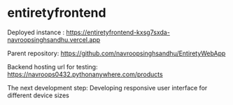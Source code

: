 # entiretyfrontend

Deployed instance :
https://entiretyfrontend-kxsg7sxda-navroopsinghsandhu.vercel.app

Parent repository:
https://github.com/navroopsinghsandhu/EntiretyWebApp

Backend hosting url for testing: https://navroops0432.pythonanywhere.com/products

The next development step:
Developing responsive user interface for different device sizes
